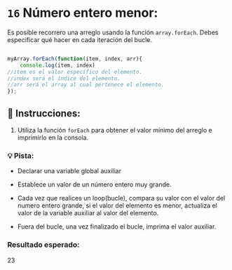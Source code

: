 # `16` Número entero menor:

Es posible recorrero una arreglo usando la función `array.forEach`. Debes especificar qué hacer en cada iteración del bucle.
```js

myArray.forEach(function(item, index, arr){
	console.log(item, index)
//item es el valor específico del elemento.
//index será el índice del elemento.
//arr será el array al cual pertenece el elemento.
});


```
## 📝 Instrucciones:

1. Utiliza la función `forEach` para obtener el valor mínimo del arreglo e imprimirlo en la consola.

### 💡 Pista:

- Declarar una variable global auxiliar

- Establece un valor de un número entero muy grande.

- Cada vez que realices un loop(bucle), compara su valor con el valor del numero entero grande, si el valor del elemento es menor, actualiza el valor de la variable auxiliar al valor del elemento.

- Fuera del bucle, una vez finalizado el bucle, imprima el valor auxiliar.

### Resultado esperado:

23

